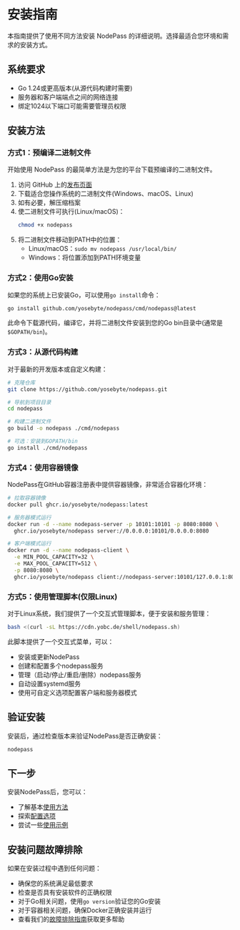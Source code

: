 # 安装指南

本指南提供了使用不同方法安装 NodePass 的详细说明。选择最适合您环境和需求的安装方式。

## 系统要求

- Go 1.24或更高版本(从源代码构建时需要)
- 服务器和客户端端点之间的网络连接
- 绑定1024以下端口可能需要管理员权限

## 安装方法

### 方式1：预编译二进制文件

开始使用 NodePass 的最简单方法是为您的平台下载预编译的二进制文件。

1. 访问 GitHub 上的[发布页面](https://github.com/yosebyte/nodepass/releases)
2. 下载适合您操作系统的二进制文件(Windows、macOS、Linux)
3. 如有必要，解压缩档案
4. 使二进制文件可执行(Linux/macOS)：
   ```bash
   chmod +x nodepass
   ```
5. 将二进制文件移动到PATH中的位置：
   - Linux/macOS：`sudo mv nodepass /usr/local/bin/`
   - Windows：将位置添加到PATH环境变量

### 方式2：使用Go安装

如果您的系统上已安装Go，可以使用`go install`命令：

```bash
go install github.com/yosebyte/nodepass/cmd/nodepass@latest
```

此命令下载源代码，编译它，并将二进制文件安装到您的Go bin目录中(通常是`$GOPATH/bin`)。

### 方式3：从源代码构建

对于最新的开发版本或自定义构建：

```bash
# 克隆仓库
git clone https://github.com/yosebyte/nodepass.git

# 导航到项目目录
cd nodepass

# 构建二进制文件
go build -o nodepass ./cmd/nodepass

# 可选：安装到GOPATH/bin
go install ./cmd/nodepass
```

### 方式4：使用容器镜像

NodePass在GitHub容器注册表中提供容器镜像，非常适合容器化环境：

```bash
# 拉取容器镜像
docker pull ghcr.io/yosebyte/nodepass:latest

# 服务器模式运行
docker run -d --name nodepass-server -p 10101:10101 -p 8080:8080 \
  ghcr.io/yosebyte/nodepass server://0.0.0.0:10101/0.0.0.0:8080

# 客户端模式运行
docker run -d --name nodepass-client \
  -e MIN_POOL_CAPACITY=32 \
  -e MAX_POOL_CAPACITY=512 \
  -p 8080:8080 \
  ghcr.io/yosebyte/nodepass client://nodepass-server:10101/127.0.0.1:8080
```

### 方式5：使用管理脚本(仅限Linux)

对于Linux系统，我们提供了一个交互式管理脚本，便于安装和服务管理：

```bash
bash <(curl -sL https://cdn.yobc.de/shell/nodepass.sh)
```

此脚本提供了一个交互式菜单，可以：
- 安装或更新NodePass
- 创建和配置多个nodepass服务
- 管理（启动/停止/重启/删除）nodepass服务
- 自动设置systemd服务
- 使用可自定义选项配置客户端和服务器模式

## 验证安装

安装后，通过检查版本来验证NodePass是否正确安装：

```bash
nodepass
```

## 下一步

安装NodePass后，您可以：

- 了解基本[使用方法](/docs/zh/usage.md)
- 探索[配置选项](/docs/zh/configuration.md)
- 尝试一些[使用示例](/docs/zh/examples.md)

## 安装问题故障排除

如果在安装过程中遇到任何问题：

- 确保您的系统满足最低要求
- 检查是否具有安装软件的正确权限
- 对于Go相关问题，使用`go version`验证您的Go安装
- 对于容器相关问题，确保Docker正确安装并运行
- 查看我们的[故障排除指南](/docs/zh/troubleshooting.md)获取更多帮助
